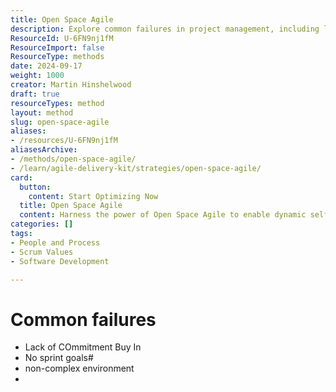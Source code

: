 ```yaml
---
title: Open Space Agile
description: Explore common failures in project management, including lack of commitment, absence of sprint goals, and challenges in non-complex environments.
ResourceId: U-6FN9nj1fM
ResourceImport: false
ResourceType: methods
date: 2024-09-17
weight: 1000
creator: Martin Hinshelwood
draft: true
resourceTypes: method
layout: method
slug: open-space-agile
aliases:
- /resources/U-6FN9nj1fM
aliasesArchive:
- /methods/open-space-agile/
- /learn/agile-delivery-kit/strategies/open-space-agile/
card:
  button:
    content: Start Optimizing Now
  title: Open Space Agile
  content: Harness the power of Open Space Agile to enable dynamic self-organization. Facilitate meaningful discussions and collaborative decision-making across your team.
categories: []
tags:
- People and Process
- Scrum Values
- Software Development

---
```

# Common failures

- Lack of COmmitment Buy In
- No sprint goals#
- non-complex environment
-
